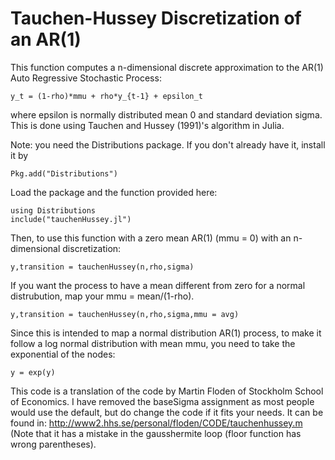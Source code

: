 # Tauchen-Hussey Discretization of an AR(1)


This function computes a n-dimensional discrete approximation to the AR(1) Auto Regressive Stochastic Process:

    y_t = (1-rho)*mmu + rho*y_{t-1} + epsilon_t
  
where epsilon is normally distributed mean 0 and standard deviation sigma. This is done using Tauchen and Hussey (1991)'s algorithm in Julia.

Note: you need the Distributions package.  If you don't already have it, install it by

    Pkg.add("Distributions")
Load the package and the function provided here:

    using Distributions
    include("tauchenHussey.jl")

Then, to use this function with a zero mean AR(1) (mmu = 0) with an n-dimensional discretization:

    y,transition = tauchenHussey(n,rho,sigma)

If you want the process to have a mean different from zero for a normal distrubution, map your mmu = mean/(1-rho).

    y,transition = tauchenHussey(n,rho,sigma,mmu = avg)

Since this is intended to map a normal distribution AR(1) process, to make it follow a log normal distribution with mean mmu, you need to take the exponential of the nodes:

    y = exp(y)


This code is a translation of the code by Martin Floden of Stockholm School of Economics. I have removed the baseSigma assignment as most people would use the default, but do change the code if it fits your needs. It can be found in: http://www2.hhs.se/personal/floden/CODE/tauchenhussey.m (Note that it has a mistake in the gausshermite loop (floor function has wrong parentheses).
